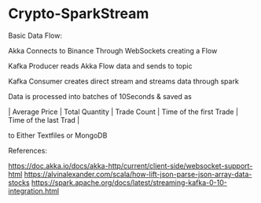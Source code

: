 # Crypto-SparkStream

Basic Data Flow:

Akka Connects to Binance Through WebSockets creating a Flow

Kafka Producer reads Akka Flow data and sends to topic

Kafka Consumer creates direct stream and streams data through spark

Data is processed into batches of 10Seconds & saved as 

| Average Price | Total Quantity | Trade Count | Time of the first Trade | Time of the last Trad |

to Either Textfiles or MongoDB

References:

https://doc.akka.io/docs/akka-http/current/client-side/websocket-support-html
https://alvinalexander.com/scala/how-lift-json-parse-json-array-data-stocks
https://spark.apache.org/docs/latest/streaming-kafka-0-10-integration.html
